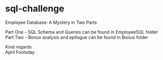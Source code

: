 # sql-challenge
Employee Database: A Mystery in Two Parts

Part One - SQL Schema and Queries can be found in EmployeeSQL folder\
Part Two - Bonus analysis and epilogue can be found in Bonus folder

Kind regards\
April Foolsday
